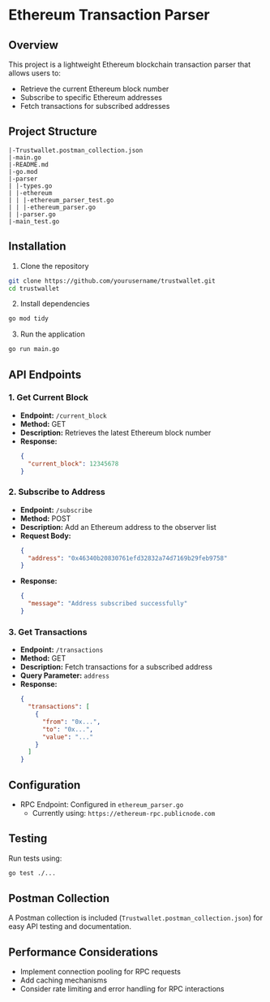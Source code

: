 # Ethereum Transaction Parser

## Overview

This project is a lightweight Ethereum blockchain transaction parser that allows users to:
- Retrieve the current Ethereum block number
- Subscribe to specific Ethereum addresses
- Fetch transactions for subscribed addresses

## Project Structure

```
|-Trustwallet.postman_collection.json
|-main.go
|-README.md
|-go.mod
|-parser
| |-types.go
| |-ethereum
| | |-ethereum_parser_test.go
| | |-ethereum_parser.go
| |-parser.go
|-main_test.go
```

## Installation

1. Clone the repository
```bash
git clone https://github.com/yourusername/trustwallet.git
cd trustwallet
```

2. Install dependencies
```bash
go mod tidy
```

3. Run the application
```bash
go run main.go
```

## API Endpoints

### 1. Get Current Block
- **Endpoint:** `/current_block`
- **Method:** GET
- **Description:** Retrieves the latest Ethereum block number
- **Response:**
  ```json
  {
    "current_block": 12345678
  }
  ```

### 2. Subscribe to Address
- **Endpoint:** `/subscribe`
- **Method:** POST
- **Description:** Add an Ethereum address to the observer list
- **Request Body:**
  ```json
  {
    "address": "0x46340b20830761efd32832a74d7169b29feb9758"
  }
  ```
- **Response:**
  ```json
  {
    "message": "Address subscribed successfully"
  }
  ```

### 3. Get Transactions
- **Endpoint:** `/transactions`
- **Method:** GET
- **Description:** Fetch transactions for a subscribed address
- **Query Parameter:** `address`
- **Response:**
  ```json
  {
    "transactions": [
      {
        "from": "0x...",
        "to": "0x...",
        "value": "..."
      }
    ]
  }
  ```

## Configuration

- RPC Endpoint: Configured in `ethereum_parser.go`
  - Currently using: `https://ethereum-rpc.publicnode.com`

## Testing

Run tests using:
```bash
go test ./...
```

## Postman Collection

A Postman collection is included (`Trustwallet.postman_collection.json`) for easy API testing and documentation.

## Performance Considerations

- Implement connection pooling for RPC requests
- Add caching mechanisms
- Consider rate limiting and error handling for RPC interactions
